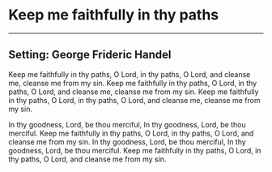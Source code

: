 # Keep me faithfully in thy paths

***

## Setting: George Frideric Handel

Keep me faithfully in thy paths, O Lord,
in thy paths, O Lord, and cleanse me,
cleanse me from my sin.
Keep me faithfully in thy paths, O Lord,
in thy paths, O Lord, and cleanse me,
cleanse me from my sin.
Keep me faithfully in thy paths, O Lord,
in thy paths, O Lord, and cleanse me,
cleanse me from my sin.

In thy goodness, Lord, be thou merciful,
In thy goodness, Lord, be thou merciful.
Keep me faithfully in thy paths, O Lord,
in thy paths, O Lord, and cleanse me from my sin.
In thy goodness, Lord, be thou merciful,
In thy goodness, Lord, be thou merciful.
Keep me faithfully in thy paths, O Lord,
in thy paths, O Lord, and cleanse me from my sin.